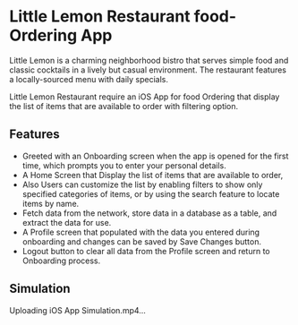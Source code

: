 # Little Lemon Restaurant food-Ordering App
Little Lemon is a charming neighborhood bistro that serves simple food and classic cocktails in a lively but casual environment. The restaurant features a locally-sourced menu with daily specials.

Little Lemon Restaurant require an iOS App for food Ordering that display the list of items that are available to order with filtering option. 

## Features

* Greeted with an Onboarding screen when the app is opened for the first time, which prompts you to enter your personal details.
* A Home Screen that Display the list of items that are available to order,
* Also Users can customize the list by enabling filters to show only specified categories of items, or by using the search feature to locate items by name.
* Fetch data from the network, store data in a database as a table, and extract the data for use.
* A Profile screen that populated with the data you entered during onboarding and changes can be saved by Save Changes button.
* Logout button to clear all data from the Profile screen and return to Onboarding process.

## Simulation

Uploading iOS App Simulation.mp4…



